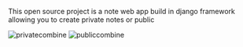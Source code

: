 This open source project is a note web app build in django framework allowing you to create private notes or public

![privatecombine](https://github.com/alkisqwe/Django-Notes-Website/assets/73914940/5bca8751-73cb-4c31-94dc-0bc5319db857)
![publiccombine](https://github.com/alkisqwe/Django-Notes-Website/assets/73914940/e46227bd-83eb-437b-afaf-834f9906d026)
